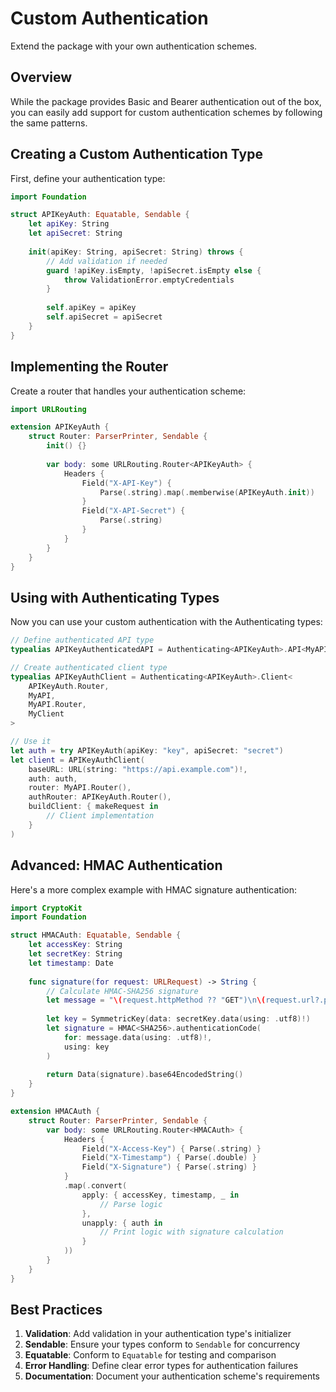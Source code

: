 # Custom Authentication

Extend the package with your own authentication schemes.

## Overview

While the package provides Basic and Bearer authentication out of the box, you can easily add support for custom authentication schemes by following the same patterns.

## Creating a Custom Authentication Type

First, define your authentication type:

```swift
import Foundation

struct APIKeyAuth: Equatable, Sendable {
    let apiKey: String
    let apiSecret: String
    
    init(apiKey: String, apiSecret: String) throws {
        // Add validation if needed
        guard !apiKey.isEmpty, !apiSecret.isEmpty else {
            throw ValidationError.emptyCredentials
        }
        
        self.apiKey = apiKey
        self.apiSecret = apiSecret
    }
}
```

## Implementing the Router

Create a router that handles your authentication scheme:

```swift
import URLRouting

extension APIKeyAuth {
    struct Router: ParserPrinter, Sendable {
        init() {}
        
        var body: some URLRouting.Router<APIKeyAuth> {
            Headers {
                Field("X-API-Key") {
                    Parse(.string).map(.memberwise(APIKeyAuth.init))
                }
                Field("X-API-Secret") {
                    Parse(.string)
                }
            }
        }
    }
}
```

## Using with Authenticating Types

Now you can use your custom authentication with the Authenticating types:

```swift
// Define authenticated API type
typealias APIKeyAuthenticatedAPI = Authenticating<APIKeyAuth>.API<MyAPI>

// Create authenticated client type
typealias APIKeyAuthClient = Authenticating<APIKeyAuth>.Client<
    APIKeyAuth.Router,
    MyAPI,
    MyAPI.Router,
    MyClient
>

// Use it
let auth = try APIKeyAuth(apiKey: "key", apiSecret: "secret")
let client = APIKeyAuthClient(
    baseURL: URL(string: "https://api.example.com")!,
    auth: auth,
    router: MyAPI.Router(),
    authRouter: APIKeyAuth.Router(),
    buildClient: { makeRequest in
        // Client implementation
    }
)
```

## Advanced: HMAC Authentication

Here's a more complex example with HMAC signature authentication:

```swift
import CryptoKit
import Foundation

struct HMACAuth: Equatable, Sendable {
    let accessKey: String
    let secretKey: String
    let timestamp: Date
    
    func signature(for request: URLRequest) -> String {
        // Calculate HMAC-SHA256 signature
        let message = "\(request.httpMethod ?? "GET")\n\(request.url?.path ?? "")\n\(Int(timestamp.timeIntervalSince1970))"
        
        let key = SymmetricKey(data: secretKey.data(using: .utf8)!)
        let signature = HMAC<SHA256>.authenticationCode(
            for: message.data(using: .utf8)!,
            using: key
        )
        
        return Data(signature).base64EncodedString()
    }
}

extension HMACAuth {
    struct Router: ParserPrinter, Sendable {
        var body: some URLRouting.Router<HMACAuth> {
            Headers {
                Field("X-Access-Key") { Parse(.string) }
                Field("X-Timestamp") { Parse(.double) }
                Field("X-Signature") { Parse(.string) }
            }
            .map(.convert(
                apply: { accessKey, timestamp, _ in
                    // Parse logic
                },
                unapply: { auth in
                    // Print logic with signature calculation
                }
            ))
        }
    }
}
```

## Best Practices

1. **Validation**: Add validation in your authentication type's initializer
2. **Sendable**: Ensure your types conform to `Sendable` for concurrency
3. **Equatable**: Conform to `Equatable` for testing and comparison
4. **Error Handling**: Define clear error types for authentication failures
5. **Documentation**: Document your authentication scheme's requirements